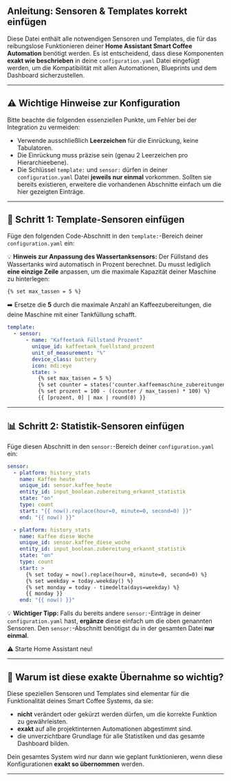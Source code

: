 ## Anleitung: Sensoren & Templates korrekt einfügen

Diese Datei enthält alle notwendigen Sensoren und Templates, die für das reibungslose Funktionieren deiner **Home Assistant Smart Coffee Automation** benötigt werden. Es ist entscheidend, dass diese Komponenten **exakt wie beschrieben** in deine `configuration.yaml` Datei eingefügt werden, um die Kompatibilität mit allen Automationen, Blueprints und dem Dashboard sicherzustellen.

---

## ⚠️ Wichtige Hinweise zur Konfiguration

Bitte beachte die folgenden essenziellen Punkte, um Fehler bei der Integration zu vermeiden:  
  
- Verwende ausschließlich **Leerzeichen** für die Einrückung, keine Tabulatoren.  
- Die Einrückung muss präzise sein (genau 2 Leerzeichen pro Hierarchieebene).  
- Die Schlüssel `template:` und `sensor:` dürfen in deiner `configuration.yaml` Datei **jeweils nur einmal** vorkommen. Sollten sie bereits existieren, erweitere die vorhandenen Abschnitte einfach um die hier gezeigten Einträge.

---

## 🧩 Schritt 1: Template-Sensoren einfügen  
  
Füge den folgenden Code-Abschnitt in den `template:`-Bereich deiner `configuration.yaml` ein:  
  
💡 **Hinweis zur Anpassung des Wassertanksensors:** 
Der Füllstand des Wassertanks wird automatisch in Prozent berechnet. Du musst lediglich **eine einzige Zeile** anpassen, um die maximale Kapazität deiner Maschine zu hinterlegen:

```jinja2
{% set max_tassen = 5 %}
```

➡️ Ersetze die **5** durch die maximale Anzahl an Kaffeezubereitungen, die deine Maschine mit einer Tankfüllung schafft.

```yaml
template:
  - sensor:
      - name: "Kaffeetank Füllstand Prozent"
        unique_id: kaffeetank_fuellstand_prozent
        unit_of_measurement: "%"
        device_class: battery
        icon: mdi:eye
        state: >
          {% set max_tassen = 5 %} 
          {% set counter = states('counter.kaffeemaschine_zubereitungen') | int(0) %}
          {% set prozent = 100 - ((counter / max_tassen) * 100) %}
          {{ [prozent, 0] | max | round(0) }}

```
---

## 📊 Schritt 2: Statistik-Sensoren einfügen

Füge diesen Abschnitt in den `sensor:`-Bereich deiner `configuration.yaml` ein:

```yaml
sensor:
  - platform: history_stats
    name: Kaffee heute
    unique_id: sensor.kaffee_heute
    entity_id: input_boolean.zubereitung_erkannt_statistik
    state: "on"
    type: count
    start: "{{ now().replace(hour=0, minute=0, second=0) }}"
    end: "{{ now() }}"

  - platform: history_stats
    name: Kaffee diese Woche
    unique_id: sensor.kaffee_diese_woche
    entity_id: input_boolean.zubereitung_erkannt_statistik
    state: "on"
    type: count
    start: >
      {% set today = now().replace(hour=0, minute=0, second=0) %}
      {% set weekday = today.weekday() %}
      {% set monday = today - timedelta(days=weekday) %}
      {{ monday }}
    end: "{{ now() }}"
```

💡 **Wichtiger Tipp:** Falls du bereits andere `sensor:`-Einträge in deiner `configuration.yaml` hast, **ergänze** diese einfach um die oben genannten Sensoren. Den `sensor:`-Abschnitt benötigst du in der gesamten Datei **nur einmal**.

⚠️ Starte Home Assistant neu!

---

## 💪 Warum ist diese exakte Übernahme so wichtig?

Diese speziellen Sensoren und Templates sind elementar für die Funktionalität deines Smart Coffee Systems, da sie:

- **nicht** verändert oder gekürzt werden dürfen, um die korrekte Funktion zu gewährleisten.
- **exakt** auf alle projektinternen Automationen abgestimmt sind.
- die unverzichtbare Grundlage für alle Statistiken und das gesamte Dashboard bilden.

Dein gesamtes System wird nur dann wie geplant funktionieren, wenn diese Konfigurationen **exakt so übernommen** werden.

---

